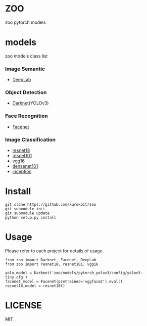 # ZOO

zoo pytorch models

# models

zoo models class list

### Image Semantic
* [DeepLab](https://github.com/jfzhang95/pytorch-deeplab-xception)

### Object Detection
* [Darknet](https://github.com/eriklindernoren/PyTorch-YOLOv3)(YOLOv3)

### Face Recognition
* [Facenet](https://github.com/timesler/facenet-pytorch)

### Image Classification

* [resnet18](https://pytorch.org/docs/stable/torchvision/models.html)
* [resnet101](https://pytorch.org/docs/stable/torchvision/models.html)
* [vgg16](https://pytorch.org/docs/stable/torchvision/models.html)
* [densenet161](https://pytorch.org/docs/stable/torchvision/models.html)
* [inception](https://pytorch.org/docs/stable/torchvision/models.html)


# Install

```
git clone https://github.com/kuroko1t/zoo
git submodule init
git submodule update
python setup.py install
```

# Usage

Please refer to each project for details of usage.

```python3
from zoo import Darknet, Facenet, DeepLab
from zoo import resnet18, resnet101, vgg16

yolo_model = Darknet('zoo/models/pytorch_yolov3/config/yolov3-tiny.cfg')
facenet_model = Facenet(pretrained='vggface2').eval()
resnet18_model = resnet18()
```

# LICENSE
MIT
